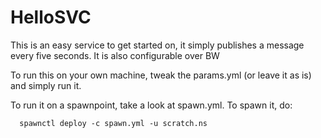 # HelloSVC

This is an easy service to get started on, it simply publishes a message every
five seconds. It is also configurable over BW

To run this on your own machine, tweak the params.yml (or leave it as is) and
simply run it.

To run it on a spawnpoint, take a look at spawn.yml. To spawn it, do:
```
  spawnctl deploy -c spawn.yml -u scratch.ns
```
